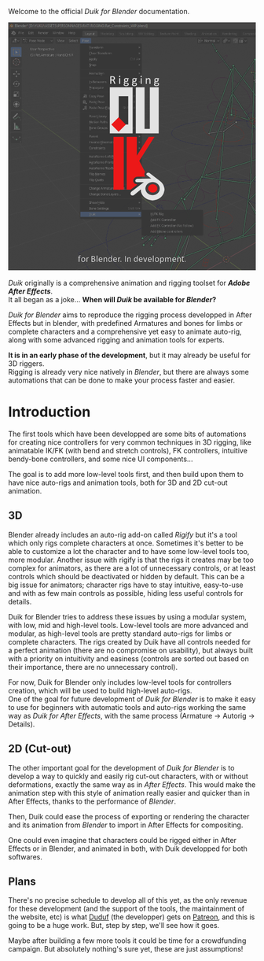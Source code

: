 Welcome to the official *Duik for Blender* documentation.

![cel anim panel](img\logo-blender.png)

*Duik* originally is a comprehensive animation and rigging toolset for __*Adobe After Effects*__.  
It all began as a joke... __When will *Duik* be available for *Blender*?__

*Duik for Blender* aims to reproduce the rigging process developped in After Effects but in blender, with predefined Armatures and bones for limbs or complete characters and a comprehensive yet easy to animate auto-rig, along with some advanced rigging and animation tools for experts.

**It is in an early phase of the development**, but it may already be useful for 3D riggers.  
Rigging is already very nice natively in *Blender*, but there are always some automations that can be done to make your process faster and easier.

# Introduction

The first tools which have been developped are some bits of automations for creating nice controllers for very common techniques in 3D rigging, like animatable IK/FK (with bend and stretch controls), FK controllers, intuitive bendy-bone controllers, and some nice UI components...

The goal is to add more low-level tools first, and then build upon them to have nice auto-rigs and animation tools, both for 3D and 2D cut-out animation.

## 3D

Blender already includes an auto-rig add-on called *Rigify* but it's a tool which only rigs complete characters at once. Sometimes it's better to be able to customize a lot the character and to have some low-level tools too, more modular. Another issue with rigify is that the rigs it creates may be too complex for animators, as there are a lot of unnecessary controls, or at least controls which should be deactivated or hidden by default. This can be a big issue for animators; character rigs have to stay intuitive, easy-to-use and with as few main controls as possible, hiding less useful controls for details.

Duik for Blender tries to address these issues by using a modular system, with low, mid and high-level tools. Low-level tools are more advanced and modular, as high-level tools are pretty standard auto-rigs for limbs or complete characters. The rigs created by Duik have all controls needed for a perfect animation (there are no compromise on usability), but always built with a priority on intuitivity and easiness (controls are sorted out based on their importance, there are no unnecessary control).

For now, Duik for Blender only includes low-level tools for controllers creation, which will be used to build high-level auto-rigs.  
One of the goal for future development of *Duik for Blender* is to make it easy to use for beginners with automatic tools and auto-rigs working the same way as *Duik for After Effects*, with the same process (Armature -> Autorig -> Details).

## 2D (Cut-out)

The other important goal for the development of *Duik for Blender* is to develop a way to quickly and easily rig cut-out characters, with or without deformations, exactly the same way as in *After Effects*. This would make the animation step with this style of animation really easier and quicker than in After Effects, thanks to the performance of *Blender*.

Then, Duik could ease the process of exporting or rendering the character and its animation from *Blender* to import in After Effects for compositing.

One could even imagine that characters could be rigged either in After Effects or in Blender, and animated in both, with Duik developped for both softwares.

## Plans

There's no precise schedule to develop all of this yet, as the only revenue for these development (and the support of the tools, the maintainment of the website, etc) is what [Duduf](http://duduf.com) (the developper) gets on [Patreon](https://patreon.com/duduf), and this is going to be a huge work. But, step by step, we'll see how it goes.

Maybe after building a few more tools it could be time for a crowdfunding campaign. But absolutely nothing's sure yet, these are just assumptions!